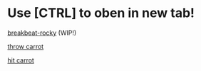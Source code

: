 # Use [CTRL] to oben in new tab!

[breakbeat-rocky](https://sb.bitsnbites.eu/?data=U0JveA4C7duxSgNBEAbgucvlQItgYynESqwECdjaWFiJ-AqWgkjuEBExViIYG0tfRNDOyqexsde9uxSp0h983_LPzs4-wrJPm5GMi_irTlLiLIryaBKtfJRumiarU1mkXupT0monAAAAAAAA0CfPXU6L9b2D1H4MI_t5jPHFcKPIFm9h8-V3sZgvnwEAAAAAAKA_8vNZDL5nTVtuNfWriMH--_Xva7mdZ3U8RJNp3Le5jNs2V3HXBgAAAAAAAHrlpZrEWxWHo6I8nnaj_PNmbTdip_k71v0tW7UDAAAAAABAX_wD)  (WIP!)


[throw carrot](https://sb.bitsnbites.eu/?data=U0JveA4C6xRlAAIWRgblJHZmhgYGBk0OBkMeoFA0OyNTOwODIgODKpNAL8MooAcYDeeRCQA)

[hit carrot](https://sb.bitsnbites.eu/?data=U0JveA4C6xRlAAIWRibdNHbm5CIpTk4GFlfZNDaGVC5GRoW5_rIMDDGMAr0Mo4AeYDScRyYAAA)